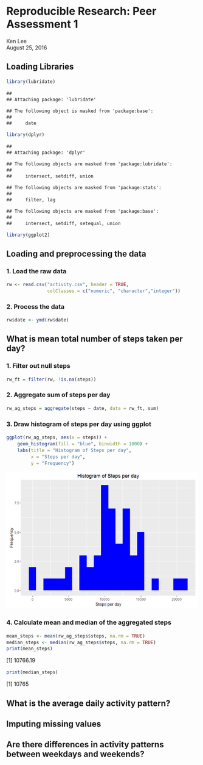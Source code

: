 # Reproducible Research: Peer Assessment 1
Ken Lee  
August 25, 2016  

## Loading Libraries

```r
library(lubridate)
```

```
## 
## Attaching package: 'lubridate'
```

```
## The following object is masked from 'package:base':
## 
##     date
```

```r
library(dplyr)
```

```
## 
## Attaching package: 'dplyr'
```

```
## The following objects are masked from 'package:lubridate':
## 
##     intersect, setdiff, union
```

```
## The following objects are masked from 'package:stats':
## 
##     filter, lag
```

```
## The following objects are masked from 'package:base':
## 
##     intersect, setdiff, setequal, union
```

```r
library(ggplot2)
```

## Loading and preprocessing the data
### 1. Load the raw data

```r
rw <- read.csv("activity.csv", header = TRUE, 
               colClasses = c("numeric", "character","integer"))
```
### 2. Process the data

```r
rw$date <- ymd(rw$date)
```

## What is mean total number of steps taken per day?
### 1. Filter out null steps

```r
rw_ft = filter(rw, !is.na(steps))
```
### 2. Aggregate sum of steps per day

```r
rw_ag_steps = aggregate(steps ~ date, data = rw_ft, sum)
```
### 3. Draw histogram of steps per day using ggplot

```r
ggplot(rw_ag_steps, aes(x = steps)) +
    geom_histogram(fill = "blue", binwidth = 1000) +
    labs(title = "Histogram of Steps per day", 
         x = "Steps per day", 
         y = "Frequency")
```

![](PA1_template_files/figure-html/unnamed-chunk-6-1.png)<!-- -->

### 4. Calculate mean and median of the aggregated steps

```r
mean_steps <- mean(rw_ag_steps$steps, na.rm = TRUE)
median_steps <- median(rw_ag_steps$steps, na.rm = TRUE)
print(mean_steps)
```

[1] 10766.19

```r
print(median_steps)
```

[1] 10765

## What is the average daily activity pattern?



## Imputing missing values



## Are there differences in activity patterns between weekdays and weekends?
